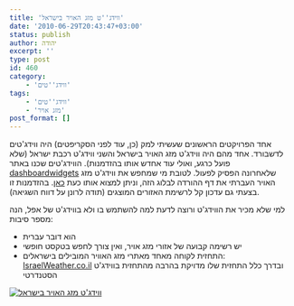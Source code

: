 ```yaml
---
title: 'ווידג''ט מזג האויר בישראל'
date: '2010-06-29T20:43:47+03:00'
status: publish
author: יהודה
excerpt: ''
type: post
id: 460
category:
    - 'ווידג''טים'
tags:
    - 'ווידג''טים'
    - 'מזג אויר'
post_format: []
---
```

אחד הפרויקטים הראשונים שעשיתי למק (כן, עוד לפני הסקריפטים) היה ווידג'טים לדשבורד. אחד מהם היה ווידג'ט מזג האויר בישראל והשני ווידג'ט רכבת ישראל (שלא פועל כרגע, ואולי עוד אחדש אותו בהזדמנות). הווידג'טים שכנו באתר [dashboardwidgets](http://dashboardwidgets.com/) שלאחרונה הפסיק לפעול. לטובת מי שמחפש את ווידג'ט מזג האויר העברתי את דף ההורדה לבלוג הזה, וניתן למצוא אותו כעת [כאן](http://yehudab.com/widgets/WeatherIL-1d7.zip). בהזדמנות זו בצעתי גם עדכון קל לרשימת האזורים המוצגים (תודה לרונן על דווח השגיאה).

למי שלא מכיר את הווידג'ט ורוצה לדעת למה להשתמש בו ולא בווידג'ט של אפל, הנה מספר סיבות:

- הוא דובר עברית
- יש רשימה קבועה של אזורי מזג אויר, ואין צורך לחפש בטקסט חופשי
- התחזית לקוחה מאחד מאתרי מזג האוויר המובילים בישראלים: [IsraelWeather.co.il](http://www.israelweather.co.il/) ובדרך כלל התחזית שלו מדויקת בהרבה מהתחזית בווידג'ט הסטנדרטי

[![ווידג'ט מזג האויר בישראל](http://img.skitch.com/20100629-br3mghdmwwpwxu2rjbxuik5pfq.png)](http://yehudab.com/widgets/WeatherIL1d6.zip)
